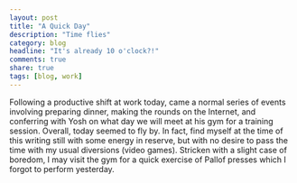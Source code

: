 ```yaml
---
layout: post
title: "A Quick Day"
description: "Time flies"
category: blog
headline: "It's already 10 o'clock?!"
comments: true
share: true
tags: [blog, work]
---
```

Following a productive shift at work today, came a normal series of events involving preparing dinner, making the rounds on the Internet, and conferring with Yosh on what day we will meet at his gym for a training session.  Overall, today seemed to fly by.  In fact, find myself at the time of this writing still with some energy in reserve, but with no desire to pass the time with my usual diversions (video games).  Stricken with a slight case of boredom, I may visit the gym for a quick exercise of Pallof presses which I forgot to perform yesterday.
